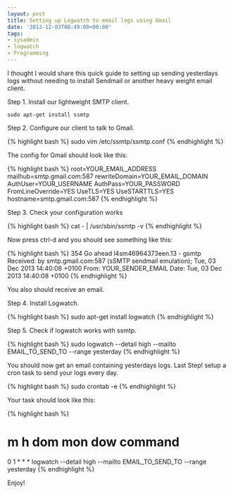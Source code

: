 ```yaml
---
layout: post
title: Setting up Logwatch to email logs using Gmail
date: '2013-12-03T08:49:00+00:00'
tags:
- sysadmin
- logwatch
- Programming
---
```


I thought I would share this quick guide to setting up sending yesterdays logs without needing to install Sendmail or another heavy weight email client.

Step 1. Install our lightweight SMTP client.

    sudo apt-get install ssmtp

Step 2. Configure our client to talk to Gmail.

{% highlight bash %}
  sudo vim /etc/ssmtp/ssmtp.conf
{% endhighlight %}

The config for Gmail should look like this:

{% highlight bash %}
root=YOUR_EMAIL_ADDRESS
mailhub=smtp.gmail.com:587
rewriteDomain=YOUR_EMAIL_DOMAIN
AuthUser=YOUR_USERNAME
AuthPass=YOUR_PASSWORD
FromLineOverride=YES
UseTLS=YES
UseSTARTTLS=YES
hostname=smtp.gmail.com:587
{% endhighlight %}

Step 3. Check your configuration works

{% highlight bash %}
  cat - | /usr/sbin/ssmtp -v
{% endhighlight %}

Now press ctrl-d and you should see something like this:

{% highlight bash %}
354 Go ahead l4sm46964373een.13 - gsmtp
Received: by smtp.gmail.com:587 (sSMTP sendmail emulation); Tue, 03 Dec 2013 14:40:08 +0100
 From: YOUR_SENDER_EMAIL
 Date: Tue, 03 Dec 2013 14:40:08 +0100
{% endhighlight %}

You also should receive an email.

Step 4. Install Logwatch.

{% highlight bash %}
  sudo apt-get install logwatch
{% endhighlight %}

Step 5. Check if logwatch works with ssmtp.

{% highlight bash %}
  sudo logwatch --detail high --mailto EMAIL_TO_SEND_TO --range yesterday
{% endhighlight %}

You should now get an email containing yesterdays logs.
Last Step! setup a cron task to send your logs every day.

{% highlight bash %}
  sudo crontab -e
{% endhighlight %}

Your task should look like this:

{% highlight bash %}
  # m h dom mon dow command
  0 1 * * * logwatch --detail high --mailto EMAIL_TO_SEND_TO --range yesterday
{% endhighlight %}

Enjoy!
